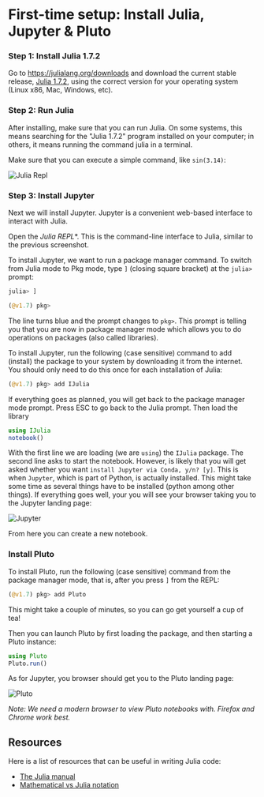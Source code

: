 # First-time setup: Install Julia, Jupyter & Pluto

### Step 1: Install Julia 1.7.2

Go to https://julialang.org/downloads and download the current stable release, [Julia 1.7.2](https://julialang.org/downloads), using the correct version for your operating system (Linux x86, Mac, Windows, etc).

### Step 2: Run Julia

After installing, make sure that you can run Julia. On some systems, this means searching for the "Julia 1.7.2" program installed on your computer; in others, it means running the command julia in a terminal. 

Make sure that you can execute a simple command, like `sin(3.14)`:

![Julia Repl](../assets/julia_repl.png)


### Step 3: Install Jupyter

Next we will install Jupyter. Jupyter is a convenient web-based interface to interact with Julia.

Open the *Julia REPL**. This is the command-line interface to Julia, similar to the previous screenshot.

To install Jupyter, we want to run a package manager command. To switch from Julia mode to Pkg mode, type `]` (closing square bracket) at the `julia>` prompt:

```julia
julia> ]

(@v1.7) pkg>
```

The line turns blue and the prompt changes to `pkg>`. This prompt is telling you that you are now in package manager mode which allows you to do operations on packages (also called libraries).

To install Jupyter, run the following (case sensitive) command to add (install) the package to your system by downloading it from the internet. You should only need to do this once for each installation of Julia:

```julia
(@v1.7) pkg> add IJulia
```

If everything goes as planned, you will get back to the package manager mode prompt. Press ESC to go back to the Julia prompt. Then load the library
```julia
using IJulia
notebook()
```

With the first line we are loading (we are `using`) the `IJulia` package. The second line asks to start the notebook. However, is likely that you will get asked whether you want `install Jupyter via Conda, y/n? [y]`. This is when `Jupyter`, which is part of Python, is actually installed. This might take some time as several things have to be installed (python among other things). If everything goes well, your you will see your browser taking you to the Jupyter landing page:

![Jupyter](../assets/jupyter.png)

From here you can create a new notebook. 

### Install Pluto

To install Pluto, run the following (case sensitive) command from the package manager mode, that is, after you press `]` from the REPL: 
```julia
(@v1.7) pkg> add Pluto
```

This might take a couple of minutes, so you can go get yourself a cup of tea!

Then you can launch Pluto by first loading the package, and then starting a Pluto instance:
```julia
using Pluto
Pluto.run()
```
As for Jupyter, you browser should get you to the Pluto landing page:

![Pluto](../assets/pluto.png)


_Note: We need a modern browser to view Pluto notebooks with. Firefox and Chrome work best._

## Resources

Here is a list of resources that can be useful in writing Julia code:

- [The Julia manual](https://docs.julialang.org/en/v1/)
- [Mathematical vs Julia notation](https://web.stanford.edu/class/engr108/julia_slides/julia_vs_math.pdf)


